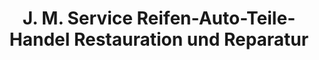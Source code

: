 ---
title: "J. M. Service Reifen-Auto-Teile-Handel Restauration und Reparatur"
url: /dassel/j-m-service-reifen-auto-teile-handel-restauration-und-reparatur/
shop: Autowerkstatt
---